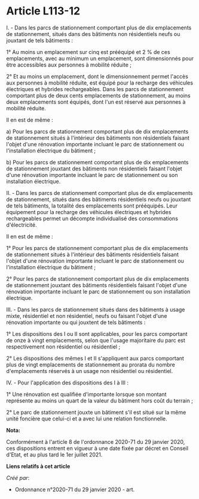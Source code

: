 # Article L113-12

I. - Dans les parcs de stationnement comportant plus de dix emplacements de stationnement, situés dans des bâtiments non
résidentiels neufs ou jouxtant de tels bâtiments :

1° Au moins un emplacement sur cinq est prééquipé et 2 % de ces emplacements, avec au minimum un emplacement, sont
dimensionnés pour être accessibles aux personnes à mobilité réduite ;

2° Et au moins un emplacement, dont le dimensionnement permet l'accès aux personnes à mobilité réduite, est équipé pour la
recharge des véhicules électriques et hybrides rechargeables. Dans les parcs de stationnement comportant plus de deux cents
emplacements de stationnement, au moins deux emplacements sont équipés, dont l'un est réservé aux personnes à mobilité
réduite.

Il en est de même :

a) Pour les parcs de stationnement comportant plus de dix emplacements de stationnement situés à l'intérieur des bâtiments
non résidentiels faisant l'objet d'une rénovation importante incluant le parc de stationnement ou l'installation électrique
du bâtiment ;

b) Pour les parcs de stationnement comportant plus de dix emplacements de stationnement jouxtant des bâtiments non
résidentiels faisant l'objet d'une rénovation importante incluant le parc de stationnement ou son installation électrique.

II. - Dans les parcs de stationnement comportant plus de dix emplacements de stationnement, situés dans des bâtiments
résidentiels neufs ou jouxtant de tels bâtiments, la totalité des emplacements sont prééquipés. Leur équipement pour la
recharge des véhicules électriques et hybrides rechargeables permet un décompte individualisé des consommations
d'électricité.

Il en est de même :

1° Pour les parcs de stationnement comportant plus de dix emplacements de stationnement situés à l'intérieur des bâtiments
résidentiels faisant l'objet d'une rénovation importante incluant le parc de stationnement ou l'installation électrique du
bâtiment ;

2° Pour les parcs de stationnement comportant plus de dix emplacements de stationnement jouxtant des bâtiments résidentiels
faisant l'objet d'une rénovation importante incluant le parc de stationnement ou son installation électrique.

III. - Dans les parcs de stationnement situés dans des bâtiments à usage mixte, résidentiel et non résidentiel, neufs ou
faisant l'objet d'une rénovation importante ou qui jouxtent de tels bâtiments :

1° Les dispositions des I ou II sont applicables, pour les parcs comportant de onze à vingt emplacements, selon que l'usage
majoritaire du parc est respectivement non résidentiel ou résidentiel ;

2° Les dispositions des mêmes I et II s'appliquent aux parcs comportant plus de vingt emplacements de stationnement au
prorata du nombre d'emplacements réservés à un usage non résidentiel ou résidentiel.

IV. - Pour l'application des dispositions des I à III :

1° Une rénovation est qualifiée d'importante lorsque son montant représente au moins un quart de la valeur du bâtiment hors
coût du terrain ;

2° Le parc de stationnement jouxte un bâtiment s'il est situé sur la même unité foncière que celui-ci et a avec lui une
relation fonctionnelle.

**Nota:**

Conformément à l'article 8 de l'ordonnance 2020-71 du 29 janvier 2020, ces dispositions entrent en vigueur à une date fixée
par décret en Conseil d'Etat, et au plus tard le 1er juillet 2021.

**Liens relatifs à cet article**

_Créé par_:

  - Ordonnance n°2020-71 du 29 janvier 2020 - art.
